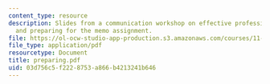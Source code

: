 ```yaml
---
content_type: resource
description: Slides from a communication workshop on effective professional writing
  and preparing for the memo assignment.
file: https://ol-ocw-studio-app-production.s3.amazonaws.com/courses/11-201-gateway-planning-action-fall-2007/03d756c5f2228753a866b4213241b646_preparing.pdf
file_type: application/pdf
resourcetype: Document
title: preparing.pdf
uid: 03d756c5-f222-8753-a866-b4213241b646
---
```


